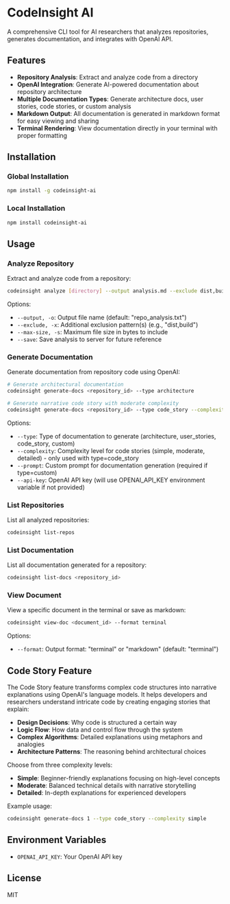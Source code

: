 # CodeInsight AI

A comprehensive CLI tool for AI researchers that analyzes repositories, generates documentation, and integrates with OpenAI API.

## Features

- **Repository Analysis**: Extract and analyze code from a directory
- **OpenAI Integration**: Generate AI-powered documentation about repository architecture
- **Multiple Documentation Types**: Generate architecture docs, user stories, code stories, or custom analysis
- **Markdown Output**: All documentation is generated in markdown format for easy viewing and sharing
- **Terminal Rendering**: View documentation directly in your terminal with proper formatting

## Installation

### Global Installation

```bash
npm install -g codeinsight-ai
```

### Local Installation

```bash
npm install codeinsight-ai
```

## Usage

### Analyze Repository

Extract and analyze code from a repository:

```bash
codeinsight analyze [directory] --output analysis.md --exclude dist,build
```

Options:
- `--output, -o`: Output file name (default: "repo_analysis.txt")
- `--exclude, -x`: Additional exclusion pattern(s) (e.g., "dist,build")
- `--max-size, -s`: Maximum file size in bytes to include
- `--save`: Save analysis to server for future reference

### Generate Documentation

Generate documentation from repository code using OpenAI:

```bash
# Generate architectural documentation
codeinsight generate-docs <repository_id> --type architecture

# Generate narrative code story with moderate complexity
codeinsight generate-docs <repository_id> --type code_story --complexity moderate
```

Options:
- `--type`: Type of documentation to generate (architecture, user_stories, code_story, custom)
- `--complexity`: Complexity level for code stories (simple, moderate, detailed) - only used with type=code_story
- `--prompt`: Custom prompt for documentation generation (required if type=custom)
- `--api-key`: OpenAI API key (will use OPENAI_API_KEY environment variable if not provided)

### List Repositories

List all analyzed repositories:

```bash
codeinsight list-repos
```

### List Documentation

List all documentation generated for a repository:

```bash
codeinsight list-docs <repository_id>
```

### View Document

View a specific document in the terminal or save as markdown:

```bash
codeinsight view-doc <document_id> --format terminal
```

Options:
- `--format`: Output format: "terminal" or "markdown" (default: "terminal")

## Code Story Feature

The Code Story feature transforms complex code structures into narrative explanations using OpenAI's language models. It helps developers and researchers understand intricate code by creating engaging stories that explain:

- **Design Decisions**: Why code is structured a certain way
- **Logic Flow**: How data and control flow through the system
- **Complex Algorithms**: Detailed explanations using metaphors and analogies
- **Architecture Patterns**: The reasoning behind architectural choices

Choose from three complexity levels:
- **Simple**: Beginner-friendly explanations focusing on high-level concepts
- **Moderate**: Balanced technical details with narrative storytelling
- **Detailed**: In-depth explanations for experienced developers

Example usage:
```bash
codeinsight generate-docs 1 --type code_story --complexity simple
```

## Environment Variables

- `OPENAI_API_KEY`: Your OpenAI API key

## License

MIT